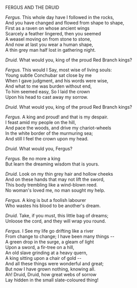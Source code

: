 FERGUS AND THE DRUID  
  
*Fergus.* This whole day have I followed in the rocks,  
And you have changed and flowed from shape to shape,  
First as a raven on whose ancient wings  
Scarcely a feather lingered, then you seemed  
A weasel moving on from stone to stone,  
And now at last you wear a human shape,  
A thin grey man half lost in gathering night.  
  
*Druid.* What would you, king of the proud Red Branch kings?  
  
*Fergus.* This would I Say, most wise of living souls:  
Young subtle Conchubar sat close by me  
When I gave judgment, and his words were wise,  
And what to me was burden without end,  
To him seemed easy, So I laid the crown  
Upon his head to cast away my sorrow.  
  
*Druid.* What would you, king of the proud Red Branch kings?  
  
*Fergus.* A king and proud! and that is my despair.  
I feast amid my people on the hill,  
And pace the woods, and drive my chariot-wheels  
In the white border of the murmuring sea;  
And still I feel the crown upon my head.  
  
*Druid.* What would you, Fergus?  
  
*Fergus.* Be no more a king  
But learn the dreaming wisdom that is yours.  
  
*Druid.* Look on my thin grey hair and hollow cheeks  
And on these hands that may not lift the sword,  
This body trembling like a wind-blown reed.  
No woman's loved me, no man sought my help.  
  
*Fergus.* A king is but a foolish labourer  
Who wastes his blood to be another's dream.  
  
*Druid.* Take, if you must, this little bag of dreams;  
Unloose the cord, and they will wrap you round.  
  
*Fergus.* I See my life go drifting like a river  
From change to change; I have been many things --  
A green drop in the surge, a gleam of light  
Upon a sword, a fir-tree on a hill,  
An old slave grinding at a heavy quern,  
A king sitting upon a chair of gold --  
And all these things were wonderful and great;  
But now I have grown nothing, knowing all.  
Ah! Druid, Druid, how great webs of sorrow  
Lay hidden in the small slate-coloured thing!  
